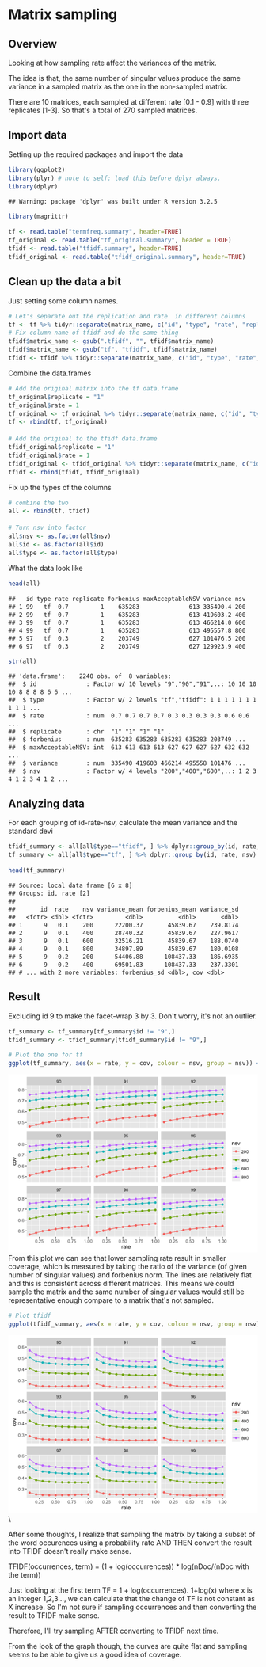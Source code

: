 # Matrix sampling



## Overview 
Looking at how sampling rate affect the variances of the matrix. 

The idea is that, the same number of singular values produce the same variance in a sampled matrix as the one in the non-sampled matrix. 

There are 10 matrices, each sampled at different rate [0.1 - 0.9] with three replicates [1-3]. So that's a total of 270 sampled matrices. 

## Import data 
Setting up the required packages and import the data 

```r
library(ggplot2)
library(plyr) # note to self: load this before dplyr always. 
library(dplyr)
```

```
## Warning: package 'dplyr' was built under R version 3.2.5
```

```r
library(magrittr)
```


```r
tf <- read.table("termfreq.summary", header=TRUE)
tf_original <- read.table("tf_original.summary", header = TRUE) 
tfidf <- read.table("tfidf.summary", header=TRUE)
tfidf_original <- read.table("tfidf_original.summary", header=TRUE)
```

## Clean up the data a bit

Just setting some column names.

```r
# Let's separate out the replication and rate  in different columns 
tf <- tf %>% tidyr::separate(matrix_name, c("id", "type", "rate", "replicate"), sep = "_") %>% readr::type_convert()
# Fix column name of tfidf and do the same thing 
tfidf$matrix_name <- gsub(".tfidf", "", tfidf$matrix_name)
tfidf$matrix_name <- gsub("tf", "tfidf", tfidf$matrix_name)
tfidf <- tfidf %>% tidyr::separate(matrix_name, c("id", "type", "rate", "replicate"), sep = "_") %>% readr::type_convert()
```

Combine the data.frames 

```r
# Add the original matrix into the tf data.frame 
tf_original$replicate = "1"
tf_original$rate = 1
tf_original <- tf_original %>% tidyr::separate(matrix_name, c("id", "type"), sep = "[.]")
tf <- rbind(tf, tf_original)

# Add the original to the tfidf data.frame 
tfidf_original$replicate = "1"
tfidf_original$rate = 1
tfidf_original <- tfidf_original %>% tidyr::separate(matrix_name, c("id", "type"), sep = "[.]")
tfidf <- rbind(tfidf, tfidf_original)
```
Fix up the types of the columns 

```r
# combine the two
all <- rbind(tf, tfidf)

# Turn nsv into factor 
all$nsv <- as.factor(all$nsv)
all$id <- as.factor(all$id)
all$type <- as.factor(all$type)
```

What the data look like

```r
head(all)
```

```
##   id type rate replicate forbenius maxAcceptableNSV variance nsv
## 1 99   tf  0.7         1    635283              613 335490.4 200
## 2 99   tf  0.7         1    635283              613 419603.2 400
## 3 99   tf  0.7         1    635283              613 466214.0 600
## 4 99   tf  0.7         1    635283              613 495557.8 800
## 5 97   tf  0.3         2    203749              627 101476.5 200
## 6 97   tf  0.3         2    203749              627 129923.9 400
```

```r
str(all)
```

```
## 'data.frame':	2240 obs. of  8 variables:
##  $ id              : Factor w/ 10 levels "9","90","91",..: 10 10 10 10 8 8 8 8 6 6 ...
##  $ type            : Factor w/ 2 levels "tf","tfidf": 1 1 1 1 1 1 1 1 1 1 ...
##  $ rate            : num  0.7 0.7 0.7 0.7 0.3 0.3 0.3 0.3 0.6 0.6 ...
##  $ replicate       : chr  "1" "1" "1" "1" ...
##  $ forbenius       : num  635283 635283 635283 635283 203749 ...
##  $ maxAcceptableNSV: int  613 613 613 613 627 627 627 627 632 632 ...
##  $ variance        : num  335490 419603 466214 495558 101476 ...
##  $ nsv             : Factor w/ 4 levels "200","400","600",..: 1 2 3 4 1 2 3 4 1 2 ...
```

## Analyzing data

For each grouping of id-rate-nsv, calculate the mean variance and the standard devi


```r
tfidf_summary <- all[all$type=="tfidf", ] %>% dplyr::group_by(id, rate, nsv) %>% dplyr::summarise_at(c("variance", "forbenius"), c("mean", "sd")) %>% dplyr::mutate(cov = variance_mean / forbenius_mean)
tf_summary <- all[all$type=="tf", ] %>% dplyr::group_by(id, rate, nsv) %>% dplyr::summarise_at(c("variance", "forbenius"), c("mean", "sd")) %>% dplyr::mutate(cov = variance_mean / forbenius_mean)
```


```r
head(tf_summary)
```

```
## Source: local data frame [6 x 8]
## Groups: id, rate [2]
## 
##       id  rate    nsv variance_mean forbenius_mean variance_sd
##   <fctr> <dbl> <fctr>         <dbl>          <dbl>       <dbl>
## 1      9   0.1    200      22200.37       45839.67    239.8174
## 2      9   0.1    400      28740.32       45839.67    227.9617
## 3      9   0.1    600      32516.21       45839.67    188.0740
## 4      9   0.1    800      34897.89       45839.67    180.0108
## 5      9   0.2    200      54406.88      108437.33    186.6935
## 6      9   0.2    400      69501.83      108437.33    237.3301
## # ... with 2 more variables: forbenius_sd <dbl>, cov <dbl>
```

## Result

Excluding id 9 to make the facet-wrap 3 by 3. Don't worry, it's not an outlier. 

```r
tf_summary <- tf_summary[tf_summary$id != "9",]
tfidf_summary <- tfidf_summary[tfidf_summary$id != "9",]
```



```r
# Plot the one for tf 
ggplot(tf_summary, aes(x = rate, y = cov, colour = nsv, group = nsv)) + geom_point() + geom_line() + facet_wrap(~id)
```

![](matrix_sampling_files/figure-html/unnamed-chunk-8-1.png)\
From this plot we can see that lower sampling rate result in smaller coverage, which is measured by taking the ratio of the variance (of given number of singular values) and forbenius norm. The lines are relatively flat and this is consistent across different matrices. This means we could sample the matrix and the same number of singular values would still be representative enough compare to a matrix that's not sampled. 


```r
# Plot tfidf 
ggplot(tfidf_summary, aes(x = rate, y = cov, colour = nsv, group = nsv)) + geom_point() + geom_line() + facet_wrap(~id)
```

![](matrix_sampling_files/figure-html/unnamed-chunk-9-1.png)\

After some thoughts, I realize that sampling the matrix by taking a subset of the word occurences using a probability rate AND THEN convert the result into TFIDF doesn't really make sense. 

TFIDF(occurrences, term) = (1 + log(occurrences)) * log(nDoc/(nDoc with the term))

Just looking at the first term  TF = 1 + log(occurrences).  1+log(x) where x is an integer 1,2,3..., we can calculate that the change of TF is not constant as X increase.  So I'm not sure if sampling occurrences and then converting the result to TFIDF make sense.  

Therefore, I'll try sampling AFTER converting to TFIDF next time. 

From the look of the graph though, the curves are quite flat and sampling seems to be able to give us a good idea of coverage. 

